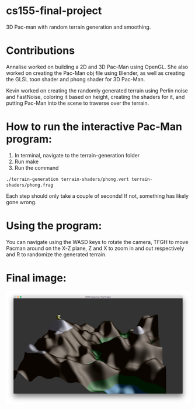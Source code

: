# cs155-final-project
3D Pac-man with random terrain generation and smoothing.

# Contributions
Annalise worked on building a 2D and 3D Pac-Man using OpenGL. She also worked on creating the Pac-Man obj file using Blender, as well as creating the GLSL toon shader and phong shader for 3D Pac-Man.

Kevin worked on creating the randomly generated terrain using Perlin noise and FastNoise, coloring it based on height, creating the shaders for it, and putting Pac-Man into the scene to traverse over the terrain.

# How to run the interactive Pac-Man program:

1. In terminal, navigate to the terrain-generation folder
2. Run make
3. Run the command
```
./terrain-generation terrain-shaders/phong.vert terrain-shaders/phong.frag
```
Each step should only take a couple of seconds! If not, something has likely gone wrong.

# Using the program:

You can navigate using the WASD keys to rotate the camera, TFGH to move Pacman around on the X-Z plane, Z and X to zoom in and out respectively and R to randomize the generated terrain.

# Final image:
![Pacman](https://raw.githubusercontent.com/kbengtsson/cs155-final-project/master/pacman-final.jpg)
